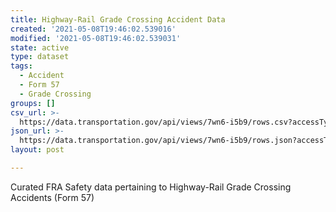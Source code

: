 ```yaml
---
title: Highway-Rail Grade Crossing Accident Data
created: '2021-05-08T19:46:02.539016'
modified: '2021-05-08T19:46:02.539031'
state: active
type: dataset
tags:
  - Accident
  - Form 57
  - Grade Crossing
groups: []
csv_url: >-
  https://data.transportation.gov/api/views/7wn6-i5b9/rows.csv?accessType=DOWNLOAD
json_url: >-
  https://data.transportation.gov/api/views/7wn6-i5b9/rows.json?accessType=DOWNLOAD
layout: post

---
```

Curated FRA Safety data pertaining to Highway-Rail Grade Crossing Accidents (Form 57)
